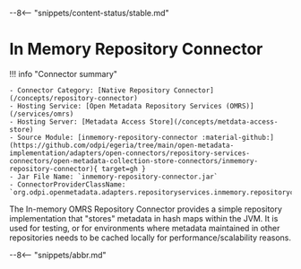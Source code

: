 <!-- SPDX-License-Identifier: CC-BY-4.0 -->
<!-- Copyright Contributors to the ODPi Egeria project. -->


--8<-- "snippets/content-status/stable.md"

# In Memory Repository Connector

!!! info "Connector summary"

    - Connector Category: [Native Repository Connector](/concepts/repository-connector)
    - Hosting Service: [Open Metadata Repository Services (OMRS)](/services/omrs)
    - Hosting Server: [Metadata Access Store](/concepts/metdata-access-store)
    - Source Module: [inmemory-repository-connector :material-github:](https://github.com/odpi/egeria/tree/main/open-metadata-implementation/adapters/open-connectors/repository-services-connectors/open-metadata-collection-store-connectors/inmemory-repository-connector){ target=gh }
    - Jar File Name: `inmemory-repository-connector.jar`
    - ConnectorProviderClassName: `org.odpi.openmetadata.adapters.repositoryservices.inmemory.repositoryconnector/InMemoryOMRSRepositoryConnectorProvider.java`


The In-memory OMRS Repository Connector provides a simple repository implementation that "stores" metadata in hash maps within the JVM. It is used for testing, or for environments where metadata maintained in other repositories needs to be cached locally for performance/scalability reasons.


--8<-- "snippets/abbr.md"

